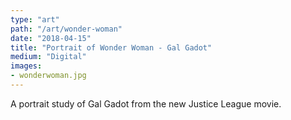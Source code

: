 ```yaml
---
type: "art"
path: "/art/wonder-woman"
date: "2018-04-15"
title: "Portrait of Wonder Woman - Gal Gadot"
medium: "Digital"
images:
- wonderwoman.jpg
---
```


A portrait study of Gal Gadot from the new Justice League movie.